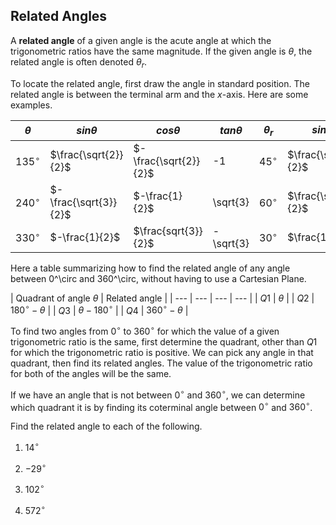 Related Angles
-------

A **related angle** of a given angle is the acute angle at which the trigonometric ratios have the same magnitude. If the given angle is $\theta$, the related angle is often denoted $\theta_r$.

To locate the related angle, first draw the angle in standard position. The related angle is between the terminal arm and the $x$-axis.
Here are some examples.

| $\theta$ | $sin\theta$ | $cos\theta$ | $tan\theta$ | $\theta_r$ | $sin\theta_r$ | $cos\theta_r$ | $tan\theta_r$ |
| --- | --- | --- | --- | --- | --- | --- | --- | 
| $135^\circ$ | $\frac{\sqrt{2}}{2}$ | $-\frac{\sqrt{2}}{2}$ | -1 | $45^\circ$ | $\frac{\sqrt{2}}{2}$ | $\frac{\sqrt{2}}{2}$ | 1 |
| $240^\circ$ | $-\frac{\sqrt{3}}{2}$ | $-\frac{1}{2}$ | \sqrt{3} | $60^\circ$ | $\frac{\sqrt{3}}{2}$ | $\frac{1}{2}$ | $\sqrt{3}$ |
| $330^\circ$ | $-\frac{1}{2}$ | $\frac{sqrt{3}}{2}$ | -\sqrt{3} | $30^\circ$ | $\frac{1}{2}$ | $\frac{\sqrt{3}}{2}$ | $\sqrt{3}$ |

Here a table summarizing how to find the related angle of any angle between 0^\circ and 360^\circ, without having to use a Cartesian Plane.

| Quadrant of angle $\theta$ | Related angle |
| --- | --- | --- | --- | 
| $Q1$  | $\theta$ |
| $Q2$ | $180^\circ - \theta$ | 
| $Q3$ | $\theta- 180^\circ$ | 
| $Q4$ | $360^\circ - \theta$ | 

To find two angles from $0^\circ$ to $360^\circ$ for which the value of a given trigonometric ratio is the same, first determine the quadrant, other than $Q1$ for which the trigonometric ratio is positive. We can pick any angle in that quadrant, then find its related angles. The value of the trigonometric ratio for both of the angles will be the same.

If we have an angle that is not between $0^\circ$ and $360^\circ$, we can determine which quadrant it is by finding its coterminal angle between $0^\circ$ and $360^\circ$.

Find the related angle to each of the following.

1. $14^\circ$

2. $-29^\circ$

3. $102^\circ$

4. $572^\circ$